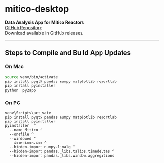 # mitico-desktop

**Data Analysis App for Mitico Reactors**    
  [GitHub Repository](https://github.com/napaliraymundo/mitico-desktop)  
Download available in GitHub releases.

---

## Steps to Compile and Build App Updates

### On Mac

```bash
source venv/bin/activate
pip install pyqt5 pandas numpy matplotlib reportlab
pip install pyinstaller
python  py2app
```

### On PC
```
venv\Scripts\activate
pip install pyqt5 pandas numpy matplotlib reportlab
pip install pyinstaller
pyinstaller  ^
  --name Mitico ^
  --onefile ^
  --windowed ^
  --icon=icon.ico ^
  --hidden-import numpy.linalg ^
  --hidden-import pandas._libs.tslibs.timedeltas ^
  --hidden-import pandas._libs.window.aggregations
  ```